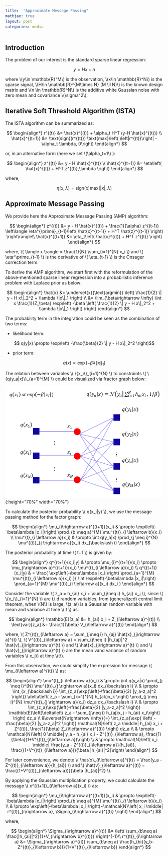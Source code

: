 ```yaml
---
title:  "Approximate Message Passing"
mathjax: true
layout: post
categories: media
---
```


## Introduction

The problem of our interest is the standard sparse linear regression:

$$ y = H x +n $$

where \\(y\in \mathbb{R}^M\\) is the observation, \\(x\in \mathbb{R}^N\\) is the sparse signal, \\(H\in \mathbb{R}^{M\times N} (M \ll N)\\) is the known design matrix and \\(n \in \mathbb{R}^N\\) is the additive white Gaussian noise with zero mean and covariance \\(\sigma^2\\).

## Iterative Soft Threshold Algorithm (ISTA)

The ISTA algorithm can be summarized as:

$$
\begin{align*}
r^{(t)} &= \hat{x}^{(t)} + \alpha_t H^T (y-H \hat{x}^{(t)}) \\
\hat{x}^{(t+1)} &= \text{sign}(r^{(t)}) \text{max}\left( \left|r^{(t)}\right| -\alpha_t \lambda, 0\right)
\end{align*}
$$

or, in an alternative form (here we set \\(\alpha_t=1\\) ):

$$
\begin{align*}
z^{(t)} &= y - H \hat{x}^{(t)} \\
\hat{x}^{(t+1)} &= \eta\left( \hat{x}^{(t)} + H^T z^{(t)},\lambda \right)
\end{align*}
$$



where, 

$$ \eta\left(x,\lambda\right) = \text{sign}(x) \text{max}\left(\left|x\right|, \lambda\right) $$

## Approximate Message Passing

We provide here the Approximate Message Passing (AMP) algorithm:

$$
\begin{align*}
z^{(t)} &= y - H \hat{x}^{(t)} + \frac{1}{\alpha} z^{(t-1)} \left\langle \eta^{\prime}_{t-1}\left( \hat{x}^{(t-1)} + H^T \hat{z}^{(t-1)} \right) \right\rangle\\
\hat{x}^{(t+1)} &= \eta_t\left( \hat{x}^{(t)} + H^T z^{(t)} \right)
\end{align*}
$$

where, \\( \langle x \rangle = \frac{1}{N} \sum_{i=1}^{N} x_i \\) and \\( \eta^\prime_{t-1} \\) is the derivative of \\( \eta_{t-1} \\) is the Onsager correction term.

To derive the AMP algorithm, we start first with the reformulation of the above-mentioned sparse linear regression into a probabilistic inference problem with Laplace prior as below:

$$
\begin{align*}
\hat{x} &= \underset{x}{\text{argmin}} \left( \frac{1}{2} \| y - H x\|_2^2 + \lambda \|x\|_1 \right) \\
        &= \lim_{\beta\rightarrow \infty} \int x \frac{1}{Z_\beta} \exp\left( -\beta \left( \frac{1}{2} \| y - H x\|_2^2 + \lambda \|x\|_1 \right) \right)
\end{align*}
$$

The probability term in the integration could be seen as the combination of two terms:

- likelihood term:

$$ q(y|x)  \propto \exp\left( -\frac{\beta}{2} \| y - H x\|_2^2  \right)$$

- prior term:

$$ q(x) \propto \exp\left( -\beta \lambda \|x\|_1  \right)$$

The relation between variables \\( \\{x_i\\}\_{i=1}^{N} \\) to constraints \\( \\{q(y_a\|x)\\}\_{a=1}^{M} \\) could be visualized via fractor graph below:

![factor graph](/images/factor_graph.PNG){:height="70%" width="70%"}

To calculate the posterior probability \\( q(x_i\|y) \\), we use the message passing method for the factor graph:

$$
\begin{align*}
\mu_{i\rightarrow a}^{(t+1)}(x_i) & \propto \exp\left(-\beta\lambda |x_i|\right) \prod_{b \neq a}^{M} \mu^{(t)}_{i \leftarrow b}(x_i) \\
\mu^{t}_{i \leftarrow a}(x_i) & \propto \int q(y_a|x) \prod_{j \neq i}^{N} \mu^{(t)}_{j \rightarrow a}(x_i) dx_{\backslash i}
\end{align*}
$$

The posterior probability at time \\( t+1 \\) is given by:

$$
\begin{align*}
q^{(t+1)}(x_i|y) & \propto \mu_{i}^{(t+1)}(x_i) \propto \mu_{i\rightarrow a}^{(t+1)}(x_i) \mu^{t}_{i \leftarrow a}(x_i) \\
q^{(t+1)}(x_i|y) & = \frac{ \exp\left(-\beta\lambda |x_i|\right) \prod_{a=1}^{M} \mu^{(t)}_{i \leftarrow a}(x_i) }{ \int \exp\left(-\beta\lambda |x_i|\right) \prod_{a=1}^{M} \mu^{(t)}_{i \leftarrow a}(x_i) dx_i }
\end{align*}
$$

Consider the variable \\( z_a = h_{ai} x_i + \sum_{j\neq i} h_{aj} x_j \\), since \\( \\{x_i\\}\_{i=1}^{N} \\) are i.i.d random variables, from (generalized) central limit theorem, when \\(N\\) is large, \\(z_a\\) is a Gaussian random variable with mean and variance at time \\( t \\) as:

$$
\begin{align*}
\mathbb{E}[z_a] &= h_{ai} x_i + Z_{i\leftarrow a}^{(t)} \\
\text{var}[z_a] &= \frac{1}{\beta} V_{i\leftarrow a}^{(t)}
\end{align*}
$$

where, \\( Z^{(t)}\_{i\leftarrow a} = \sum_{j\neq i} h_{aj} \hat{x}\_{j\rightarrow a}^{t} \\), \\( V^{(t)}\_{i\leftarrow a} = \sum_{j\neq i} \|h_{aj}\|^2 \hat{v}\_{j\rightarrow a}^{t} \\) and \\( \hat{x}\_{j\rightarrow a}^{t} \\) and \\( \hat{v}\_{j\rightarrow a}^{t} \\) are the mean vand variance of random variables \\( x_j\\) at time \\(t\\).

From this observation, we could simplify the expression for message \\( \mu_{i\leftarrow a}^{(t)} \\) as:

$$
\begin{align*}
\mu^{t}_{i \leftarrow a}(x_i) 
& \propto \int q(y_a|x) \prod_{j \neq i}^{N} \mu^{(t)}_{j \rightarrow a}(x_i) dx_{\backslash i} \\
& \propto \int_{x_{\backslash i}} \int_{z_a}\exp{\left(-\frac{\beta}{2} |y_a-z_a|^2 \right)} \delta\left( z_a - \sum_{k=1}^{N} h_{ak}x_k \right) \prod_{j \neq i}^{N} \mu^{(t)}_{j \rightarrow a}(x_i) dz_a dx_{\backslash i} \\
& \propto \int_{z_a}\exp{\left(-\frac{\beta}{2} |y_a-z_a|^2 \right)} \mathbb{E}\left[\delta\left( z_a - \sum_{j\neq i} h_{aj}x_j - h_{ai} x_i\right] \right) dz_a \\
&\overset{N\rightarrow \infty}{=} \int_{z_a}\exp{ \left( -\frac{\beta}{2} |y_a-z_a|^2 \right)} \mathcal{N}\left( z_a \middle| h_{ai} x_i + Z^{(t)}, \frac{1}{\beta} Z_{i\leftarrow a}^{(t)} \right) dz_a \\
& \propto \mathcal{N}\left( 0 \middle| y_a - h_{ai} x_i - Z^{(t)}_{i\leftarrow a}, \frac{1}{\beta}(1+V^{(t)}_{i\leftarrow a})\right) \\
& \propto \mathcal{N}\left( x_i \middle| \frac{y_a - Z^{(t)}_{i\leftarrow a}}{h_{ai}}, \frac{(1+V^{(t)}_{i\leftarrow a})}{\beta |h_{ai}|^2}\right)
\end{align*}
$$

For later convenience, we denote \\( \hat{x}\_{i\leftarrow a}^{(t)} = \frac{y_a - Z^{(t)}\_{i\leftarrow a}}{h_{ai}} \\) and \\( \hat{v}\_{i\leftarrow a}^{(t)} = \frac{(1+V^{(t)}\_{i\leftarrow a})}{\beta |h_{ai}|^2} \\).

By applying the Gaussian multiplication property, we could calculate the message \\( x^{(t+1)}\_{i\leftarrow a}(x_i) \\) as:

$$
\begin{align*}
\mu_{i\rightarrow a}^{(t+1)}(x_i) 
& \propto \exp\left(-\beta\lambda |x_i|\right) \prod_{b \neq a}^{M} \mu^{(t)}_{i \leftarrow b}(x_i) \\
& \propto \exp\left(-\beta\lambda |x_i|\right)~\mathcal{N}\left( x_i \middle| r^{(t)}_{i\rightarrow a}, \Sigma_{i\rightarrow a}^{(t)} \right)
\end{align*}
$$

where, 

$$
\begin{align*}
\Sigma_{i\rightarrow a}^{(t)} &= \left( \sum_{b\neq a} \frac{|h_{ai}|^2}{1+V_{i\rightarrow b}^{(t)}} \right)^{-1}\\
r^{(t)}_{i\rightarrow a} &= \Sigma_{i\rightarrow a}^{(t)} \sum_{b\neq a} \frac{h_{bi}(y_b-Z^{(t)}_{i\leftarrow b})}{1+V^{(t)}_{i\leftarrow b}}
\end{align*}
$$
